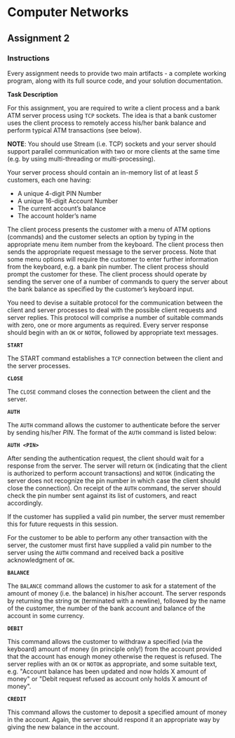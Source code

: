 # Computer Networks

## Assignment 2

### Instructions

Every assignment needs to provide two main artifacts - a complete working program, along with its full source code, and your solution documentation.

**Task Description**

For this assignment, you are required to write a client process and a bank ATM server process using `TCP` sockets. The idea is that a bank customer uses the client process to remotely access his/her bank balance and perform typical ATM transactions (see below).

**NOTE**: You should use Stream (i.e. TCP) sockets and your server should support parallel communication with two or more clients at the same time (e.g. by using multi-threading or multi-processing).

Your server process should contain an in-memory list of at least *5* customers, each one having:

- A unique 4-digit PIN Number
- A unique 16-digit Account Number
- The current account’s balance
- The account holder’s name

The client process presents the customer with a menu of ATM options (commands) and the customer selects an option by typing in the appropriate menu item number from the keyboard. The client process then sends the appropriate request message to the server process. Note that some menu options will require the customer to enter further information from the keyboard, e.g. a bank pin number. The client process should prompt the customer for these. The client process should operate by sending the server one of a number of commands to query the server about the bank balance as specified by the customer’s keyboard input.

You need to devise a suitable protocol for the communication between the client and server processes to deal with the possible client requests and server replies. This protocol will comprise a number of suitable commands with zero, one or more arguments as required. Every server response should begin with an `OK` or `NOTOK`, followed by appropriate text messages.

**`START`**

The START command establishes a `TCP` connection between the client and the server processes.

**`CLOSE`**

The `CLOSE` command closes the connection between the client and the server.

**`AUTH`**

The `AUTH` command allows the customer to authenticate before the server by sending his/her *PIN*. The format of the `AUTH` command is listed below:

**`AUTH <PIN>`**

After sending the authentication request, the client should wait for a response from the server. The server will return `OK` (indicating that the client is authorized to perform account transactions) and `NOTOK` (indicating the server does not recognize the pin number in which case the client should close the connection). On receipt of the `AUTH` command, the server should check the pin number sent against its list of customers, and react accordingly.

If the customer has supplied a valid pin number, the server must remember this for future requests in this session.

For the customer to be able to perform any other transaction with the server, the customer must first have supplied a valid pin number to the server using the `AUTH` command and received back a positive acknowledgment of `OK`.

**`BALANCE`**

The `BALANCE` command allows the customer to ask for a statement of the amount of money (i.e. the balance) in his/her account. The server responds by returning the string `OK` (terminated with a newline), followed by the name of the customer, the number of the bank account and balance of the account in some currency.

**`DEBIT`**

This command allows the customer to withdraw a specified (via the keyboard) amount of money (in principle only!) from the account provided that the account has enough money otherwise the request is refused. The server replies with an `OK` or `NOTOK` as appropriate, and some suitable text, e.g. "Account balance has been updated and now holds X amount of money" or "Debit request refused as account only holds X amount of money".

**`CREDIT`**

This command allows the customer to deposit a specified amount of money in the account. Again, the server should respond it an appropriate way by giving the new balance in the account.
